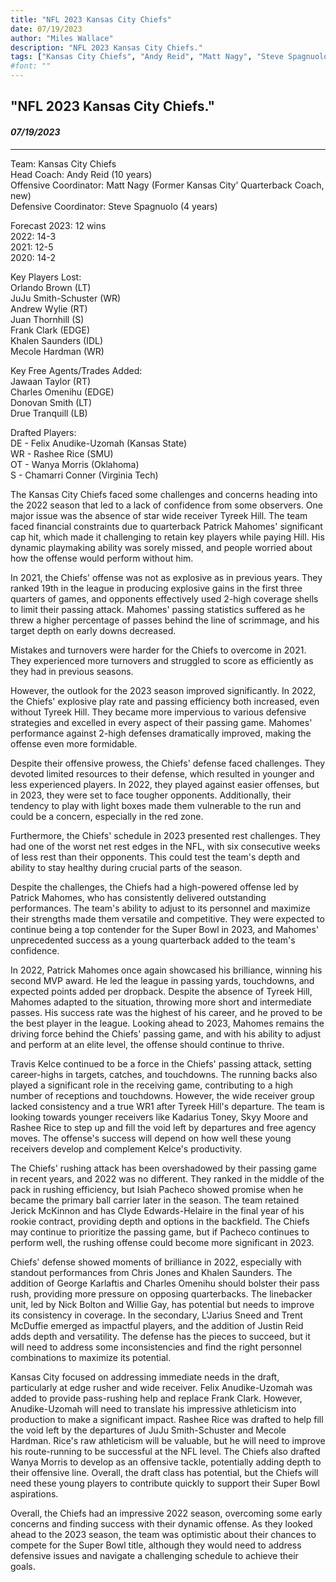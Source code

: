 ```yaml
---
title: "NFL 2023 Kansas City Chiefs"
date: 07/19/2023
author: "Miles Wallace"
description: "NFL 2023 Kansas City Chiefs."
tags: ["Kansas City Chiefs", "Andy Reid", "Matt Nagy", "Steve Spagnuolo", "Jawaan Taylor", "Charles Omenihu", "Donovan Smith", "Drue Tranquill", "Felix Anudike-Uzomah", "Rashee Rice", "Wanya Morris", "Chamarri Conner", "Patrick Mahomes", "Chris Jones", "Travis Kelce", "Kadarius Toney", "Skyy Moore", "Rashee Rice", "L'Jarius Sneed", "Trent McDuffie", "Isiah Pacheco",  ]
#font: ""
---
```

## "NFL 2023 Kansas City Chiefs."
#### _07/19/2023_ 
____
Team: Kansas City Chiefs  
Head Coach: Andy Reid (10 years)  
Offensive Coordinator: Matt Nagy (Former Kansas City’ Quarterback Coach, new)  
Defensive Coordinator: Steve Spagnuolo (4 years)  
  
Forecast 2023: 12 wins  
2022: 14-3  
2021: 12-5  
2020: 14-2  
  
Key Players Lost:  
Orlando Brown (LT)  
JuJu Smith-Schuster (WR)    
Andrew Wylie (RT)  
Juan Thornhill (S)  
Frank Clark (EDGE)  
Khalen Saunders (IDL)  
Mecole Hardman (WR)  
  
Key Free Agents/Trades Added:  
Jawaan Taylor (RT)  
Charles Omenihu (EDGE)  
Donovan Smith (LT)  
Drue Tranquill (LB)  
  
Drafted Players:   
DE - Felix Anudike-Uzomah (Kansas State)  
WR - Rashee Rice (SMU)  
OT - Wanya Morris (Oklahoma)  
S - Chamarri Conner (Virginia Tech)  
  
The Kansas City Chiefs faced some challenges and concerns heading into the 2022 season that led to a lack of confidence from some observers. One major issue was the absence of star wide receiver Tyreek Hill. The team faced financial constraints due to quarterback Patrick Mahomes' significant cap hit, which made it challenging to retain key players while paying Hill. His dynamic playmaking ability was sorely missed, and people worried about how the offense would perform without him.

In 2021, the Chiefs' offense was not as explosive as in previous years. They ranked 19th in the league in producing explosive gains in the first three quarters of games, and opponents effectively used 2-high coverage shells to limit their passing attack. Mahomes' passing statistics suffered as he threw a higher percentage of passes behind the line of scrimmage, and his target depth on early downs decreased.

Mistakes and turnovers were harder for the Chiefs to overcome in 2021. They experienced more turnovers and struggled to score as efficiently as they had in previous seasons.

However, the outlook for the 2023 season improved significantly. In 2022, the Chiefs' explosive play rate and passing efficiency both increased, even without Tyreek Hill. They became more impervious to various defensive strategies and excelled in every aspect of their passing game. Mahomes' performance against 2-high defenses dramatically improved, making the offense even more formidable.

Despite their offensive prowess, the Chiefs' defense faced challenges. They devoted limited resources to their defense, which resulted in younger and less experienced players. In 2022, they played against easier offenses, but in 2023, they were set to face tougher opponents. Additionally, their tendency to play with light boxes made them vulnerable to the run and could be a concern, especially in the red zone.

Furthermore, the Chiefs' schedule in 2023 presented rest challenges. They had one of the worst net rest edges in the NFL, with six consecutive weeks of less rest than their opponents. This could test the team's depth and ability to stay healthy during crucial parts of the season.

Despite the challenges, the Chiefs had a high-powered offense led by Patrick Mahomes, who has consistently delivered outstanding performances. The team's ability to adjust to its personnel and maximize their strengths made them versatile and competitive. They were expected to continue being a top contender for the Super Bowl in 2023, and Mahomes' unprecedented success as a young quarterback added to the team's confidence.

In 2022, Patrick Mahomes once again showcased his brilliance, winning his second MVP award. He led the league in passing yards, touchdowns, and expected points added per dropback. Despite the absence of Tyreek Hill, Mahomes adapted to the situation, throwing more short and intermediate passes. His success rate was the highest of his career, and he proved to be the best player in the league. Looking ahead to 2023, Mahomes remains the driving force behind the Chiefs' passing game, and with his ability to adjust and perform at an elite level, the offense should continue to thrive.

Travis Kelce continued to be a force in the Chiefs' passing attack, setting career-highs in targets, catches, and touchdowns. The running backs also played a significant role in the receiving game, contributing to a high number of receptions and touchdowns. However, the wide receiver group lacked consistency and a true WR1 after Tyreek Hill's departure. The team is looking towards younger receivers like Kadarius Toney, Skyy Moore and Rashee Rice to step up and fill the void left by departures and free agency moves. The offense's success will depend on how well these young receivers develop and complement Kelce's productivity.

The Chiefs' rushing attack has been overshadowed by their passing game in recent years, and 2022 was no different. They ranked in the middle of the pack in rushing efficiency, but Isiah Pacheco showed promise when he became the primary ball carrier later in the season. The team retained Jerick McKinnon and has Clyde Edwards-Helaire in the final year of his rookie contract, providing depth and options in the backfield. The Chiefs may continue to prioritize the passing game, but if Pacheco continues to perform well, the rushing offense could become more significant in 2023.

Chiefs' defense showed moments of brilliance in 2022, especially with standout performances from Chris Jones and Khalen Saunders. The addition of George Karlaftis and Charles Omenihu should bolster their pass rush, providing more pressure on opposing quarterbacks. The linebacker unit, led by Nick Bolton and Willie Gay, has potential but needs to improve its consistency in coverage. In the secondary, L'Jarius Sneed and Trent McDuffie emerged as impactful players, and the addition of Justin Reid adds depth and versatility. The defense has the pieces to succeed, but it will need to address some inconsistencies and find the right personnel combinations to maximize its potential.

Kansas City focused on addressing immediate needs in the draft, particularly at edge rusher and wide receiver. Felix Anudike-Uzomah was added to provide pass-rushing help and replace Frank Clark. However, Anudike-Uzomah will need to translate his impressive athleticism into production to make a significant impact. Rashee Rice was drafted to help fill the void left by the departures of JuJu Smith-Schuster and Mecole Hardman. Rice's raw athleticism will be valuable, but he will need to improve his route-running to be successful at the NFL level. The Chiefs also drafted Wanya Morris to develop as an offensive tackle, potentially adding depth to their offensive line. Overall, the draft class has potential, but the Chiefs will need these young players to contribute quickly to support their Super Bowl aspirations.

Overall, the Chiefs had an impressive 2022 season, overcoming some early concerns and finding success with their dynamic offense. As they looked ahead to the 2023 season, the team was optimistic about their chances to compete for the Super Bowl title, although they would need to address defensive issues and navigate a challenging schedule to achieve their goals.